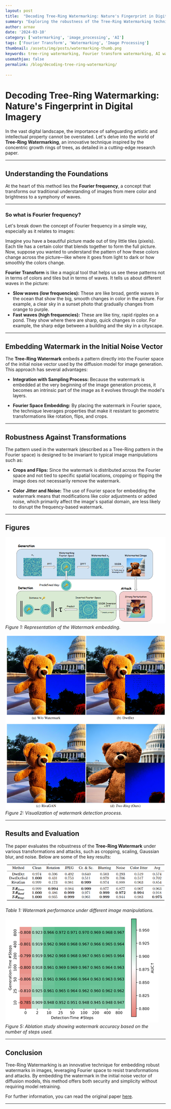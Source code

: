 ```yaml
---
layout: post
title:  "Decoding Tree-Ring Watermarking: Nature's Fingerprint in Digital Imagery"
summary: "Exploring the robustness of the Tree-Ring Watermarking technique using Fourier Space for embedding watermarks."
author: arnav
date: '2024-03-10' 
category: ['watermarking', 'image_processing', 'AI']
tags: ['Fourier Transform', 'Watermarking', 'Image Processing']
thumbnail: /assets/img/posts/watermarking-thumb.png
keywords: tree-ring watermarking, Fourier transform watermarking, AI watermarking, image security, digital watermarks
usemathjax: false
permalink: /blog/decoding-tree-ring-watermarking/

---
```


# Decoding Tree-Ring Watermarking: Nature's Fingerprint in Digital Imagery

In the vast digital landscape, the importance of safeguarding artistic and intellectual property cannot be overstated. Let's delve into the world of **Tree-Ring Watermarking**, an innovative technique inspired by the concentric growth rings of trees, as detailed in a cutting-edge research paper.

---

## Understanding the Foundations

At the heart of this method lies the **Fourier frequency**, a concept that transforms our traditional understanding of images from mere color and brightness to a symphony of waves.

---

### So what is Fourier frequency?

Let's break down the concept of Fourier frequency in a simple way, especially as it relates to images:

Imagine you have a beautiful picture made out of tiny little tiles (pixels). Each tile has a certain color that blends together to form the full picture. Now, suppose you wanted to understand the pattern of how these colors change across the picture—like where it goes from light to dark or how smoothly the colors change.

**Fourier Transform** is like a magical tool that helps us see these patterns not in terms of colors and tiles but in terms of waves. It tells us about different waves in the picture:

- **Slow waves (low frequencies):** These are like broad, gentle waves in the ocean that show the big, smooth changes in color in the picture. For example, a clear sky in a sunset photo that gradually changes from orange to purple.
- **Fast waves (high frequencies):** These are like tiny, rapid ripples on a pond. They show where there are sharp, quick changes in color. For example, the sharp edge between a building and the sky in a cityscape.

---

## Embedding Watermark in the Initial Noise Vector

The **Tree-Ring Watermark** embeds a pattern directly into the Fourier space of the initial noise vector used by the diffusion model for image generation. This approach has several advantages:

- **Integration with Sampling Process:** Because the watermark is embedded at the very beginning of the image generation process, it becomes an intrinsic part of the image as it evolves through the model's layers.
  
- **Fourier Space Embedding:** By placing the watermark in Fourier space, the technique leverages properties that make it resistant to geometric transformations like rotation, flips, and crops.

---

## Robustness Against Transformations

The pattern used in the watermark (described as a Tree-Ring pattern in the Fourier space) is designed to be invariant to typical image manipulations such as:

- **Crops and Flips:** Since the watermark is distributed across the Fourier space and not tied to specific spatial locations, cropping or flipping the image does not necessarily remove the watermark.
  
- **Color Jitter and Noise:** The use of Fourier space for embedding the watermark means that modifications like color adjustments or added noise, which primarily affect the image's spatial domain, are less likely to disrupt the frequency-based watermark.

---

## Figures

![Watermarked Image](/assets/img/posts/watermarking.png)
_Figure 1: Representation of the Watermark embedding._

![Watermark Detection](/assets/img/posts/watermarking1.png)
_Figure 2: Visualization of watermark detection process._

---

## Results and Evaluation

The paper evaluates the robustness of the **Tree-Ring Watermark** under various transformations and attacks, such as cropping, scaling, Gaussian blur, and noise. Below are some of the key results:

![Watermark Resistance](/assets/img/posts/watermarking5.png)
_Table 1: Watermark performance under different image manipulations._

![Watermark Accuracy](/assets/img/posts/watermarking8.png)
_Figure 5: Ablation study showing watermark accuracy based on the number of steps used._

---

## Conclusion

Tree-Ring Watermarking is an innovative technique for embedding robust watermarks in images, leveraging Fourier space to resist transformations and attacks. By embedding the watermark in the initial noise vector of diffusion models, this method offers both security and simplicity without requiring model retraining.

For further information, you can read the original paper [here](https://arxiv.org/pdf/2305.20030v3).

---

